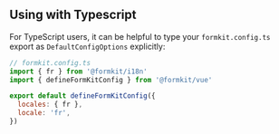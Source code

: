 ## Using with Typescript

For TypeScript users, it can be helpful to type your `formkit.config.ts` export as `DefaultConfigOptions` explicitly:

```js
// formkit.config.ts
import { fr } from '@formkit/i18n'
import { defineFormKitConfig } from '@formkit/vue'

export default defineFormKitConfig({
  locales: { fr },
  locale: 'fr',
})
```